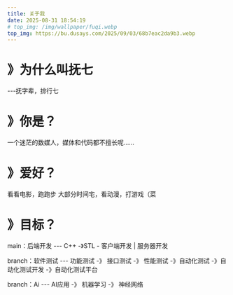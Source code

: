 ```yaml
---
title: 关于我
date: 2025-08-31 18:54:19
# top_img: /img/wallpaper/fuqi.webp
top_img: https://bu.dusays.com/2025/09/03/68b7eac2da9b3.webp
---
```


# 》为什么叫抚七

---抚字辈，排行七

# 》你是？
一个迷茫的数媒人，媒体和代码都不擅长呢……

# 》爱好？
看看电影，跑跑步
大部分时间宅，看动漫，打游戏（菜

# 》目标？
main：后端开发 ---   C++ -》STL - 客户端开发 | 服务器开发

branch：软件测试 ---  功能测试   -》 接口测试 -》 性能测试 -》自动化测试 -》自动化测试开发 -》自动化测试平台

branch：Ai  ---  AI应用 -》 机器学习 -》 神经网络



